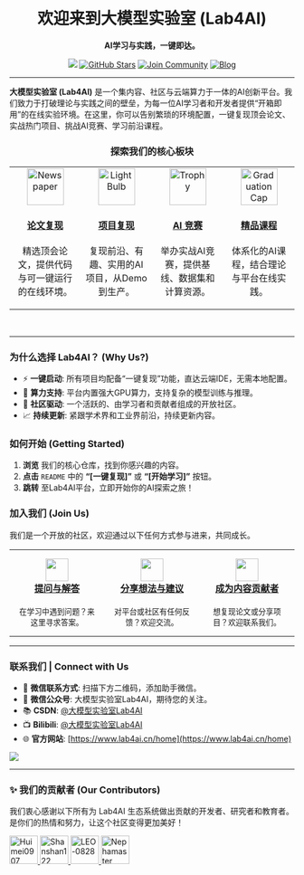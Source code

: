 

<h1 align="center">欢迎来到大模型实验室 (Lab4AI)</h1>

<p align="center">
  <strong>AI学习与实践，一键即达。</strong>
</p>

<p align="center">
   <a href="https://www.lab4ai.cn/home"><img src="https://img.shields.io/badge/Lab4AI-platform-purple"></a>
    <a href="https://github.com/Lab4AI-Hub"><img src="https://img.shields.io/github/stars/Lab4AI-Hub?style=social" alt="GitHub Stars"></a>
    <a href="【你的社区链接，如Discord/Slack】"><img src="https://img.shields.io/badge/Join-Community-brightgreen.svg" alt="Join Community"></a>
    <a href="https://blog.csdn.net/Lab4AI"><img src="https://img.shields.io/badge/Read-Blog-orange.svg" alt="Blog"></a>
</p>

---

**大模型实验室 (Lab4AI)** 是一个集内容、社区与云端算力于一体的AI创新平台。我们致力于打破理论与实践之间的壁垒，为每一位AI学习者和开发者提供“开箱即用”的在线实验环境。在这里，你可以告别繁琐的环境配置，一键复现顶会论文、实战热门项目、挑战AI竞赛、学习前沿课程。

<h3 align="center">探索我们的核心板块</h3>

<table width="100%" align="center">
<tr valign="top">
<td width="25%" align="center">
  <a href="https://github.com/Lab4AI-Hub/ReproHub">
   <img src="https://raw.githubusercontent.com/Tarikul-Islam-Anik/Telegram-Animated-Emojis/main/Objects/Newspaper.webp" alt="Newspaper" width="65" height="65" />
    <h4><a href="https://github.com/Lab4AI-Hub/ReproHub">论文复现</a></h4>
  </a>
  <p>精选顶会论文，提供代码与可一键运行的在线环境。</p>
</td>
<td width="25%" align="center">
  <a href="https://github.com/Lab4AI-Hub/ProjectHub">
 <img src="https://raw.githubusercontent.com/Tarikul-Islam-Anik/Telegram-Animated-Emojis/main/Objects/Light%20Bulb.webp" alt="Light Bulb" width="65" height="65" />
  <h4><a href="https://github.com/Lab4AI-Hub/ProjectHub">项目复现</a></h4>
  </a>
  <p>复现前沿、有趣、实用的AI项目，从Demo到生产。</p>
</td>
<td width="25%" align="center">
  <a href="https://github.com/Lab4AI-Hub/CompetitionHub">
<img src="https://raw.githubusercontent.com/Tarikul-Islam-Anik/Telegram-Animated-Emojis/main/Activity/Trophy.webp" alt="Trophy" width="65" height="65" />
   <h4><a href="https://github.com/Lab4AI-Hub/CompetitionHub">AI 竞赛</a></h4>
  </a>
  <p>举办实战AI竞赛，提供基线、数据集和计算资源。</p>
</td>
<td width="25%" align="center">
  <a href="https://github.com/Lab4AI-Hub/CourseHub">
<img src="https://raw.githubusercontent.com/Tarikul-Islam-Anik/Telegram-Animated-Emojis/main/Objects/Graduation%20Cap.webp" alt="Graduation Cap" width="65" height="65" />
  <h4><a href="https://github.com/Lab4AI-Hub/CourseHub">精品课程</a></h4>
  </a>
  <p>体系化的AI课程，结合理论与平台在线实践。</p>
</td>
</tr>
</table>

<br>

---

### 为什么选择 Lab4AI？ (Why Us?)

-   ⚡️ **一键启动**: 所有项目均配备“一键复现”功能，直达云端IDE，无需本地配置。
-   🧠 **算力支持**: 平台内置强大GPU算力，支持复杂的模型训练与推理。
-   🤝 **社区驱动**: 一个活跃的、由学习者和贡献者组成的开放社区。
-   📈 **持续更新**: 紧跟学术界和工业界前沿，持续更新内容。

### 如何开始 (Getting Started)

1.  **浏览** 我们的核心仓库，找到你感兴趣的内容。
2.  **点击** `README` 中的 **“[一键复现]”** 或 **“[开始学习]”** 按钮。
3.  **跳转** 至Lab4AI平台，立即开始你的AI探索之旅！

### 加入我们 (Join Us)

我们是一个开放的社区，欢迎通过以下任何方式参与进来，共同成长。

<table align="center" width="100%" style="border: none;">
  <tr style="border: none;">
    <td width="33.3%" align="center" style="padding: 15px;">
      <a href="【请替换为Discussions Q&A分类的链接】">
        <img src="https://api.iconify.design/ph/question-bold.svg?color=gray" width="40">
        <br>
        <strong>提问与解答</strong>
      </a>
      <br><br>
      <small>在学习中遇到问题？来这里寻求答案。</small>
    </td>
    <td width="33.3%" align="center" style="padding: 15px;">
      <a href="【请替换为Discussions想法建议分类的链接】">
        <img src="https://api.iconify.design/ph/lightbulb-bold.svg?color=gray" width="40">
        <br>
        <strong>分享想法与建议</strong>
      </a>
      <br><br>
      <small>对平台或社区有任何反馈？欢迎交流。</small>
    </td>
    <td width="33.3%" align="center" style="padding: 15px;">
      <a href="#-联系我们">
        <img src="https://api.iconify.design/ph/rocket-launch-bold.svg?color=gray" width="40">
        <br>
        <strong>成为内容贡献者</strong>
      </a>
      <br><br>
      <small>想复现论文或分享项目？欢迎联系我们。</small>
    </td>
  </tr>
</table>

---
### 联系我们 | Connect with Us
- 💬 **微信联系方式**: 扫描下方二维码，添加助手微信。
- 📢 **微信公众号**: 大模型实验室Lab4AI，期待您的关注。
- 📚 **CSDN**: [@大模型实验室Lab4AI](https://blog.csdn.net/Lab4AI)
- 📺 **Bilibili**: [@大模型实验室Lab4AI](https://space.bilibili.com/3546911298554268?spm_id_from=333.337.0.0)
- 🌐 **官方网站**: [https://www.lab4ai.cn/home](https://www.lab4ai.cn/home)

<a href="https://github.com/Lab4AI-Hub/assets/blob/main/leo.jpg">
  <img src="https://img.shields.io/badge/微信联系-green?style=for-the-badge&logo=wechat">
</a>

---

### ✨ 我们的贡献者 (Our Contributors)

我们衷心感谢以下所有为 Lab4AI 生态系统做出贡献的开发者、研究者和教育者。是你们的热情和努力，让这个社区变得更加美好！

<table align="center">
  <tbody>
    <tr>
      <a href="https://github.com/Huimei0907">
  <img src="https://github.com/Huimei0907.png?size=50" width="50px;" alt="Huimei0907"/>
</a>      
       <a href="https://github.com/Shanshan122">
  <img src="https://github.com/Shanshan122.png?size=50" width="50px;" alt="Shanshan122"/>
</a>      
      <a href="https://github.com/LEO-0828">
  <img src="https://github.com/LEO-0828.png?size=50" width="50px;" alt="LEO-0828"/>
</a>      
       <a href="https://github.com/Nephamaster">
  <img src="https://github.com/Nephamaster.png?size=50" width="50px;" alt="Nephamaster"/>
</a>      
    </tr>
  </tbody>
</table>


